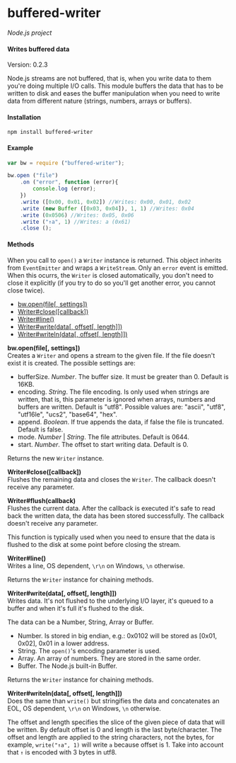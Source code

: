 buffered-writer
===============

_Node.js project_

#### Writes buffered data ####

Version: 0.2.3

Node.js streams are not buffered, that is, when you write data to them you're doing multiple I/O calls. This module buffers the data that has to be written to disk and eases the buffer manipulation when you need to write data from different nature (strings, numbers, arrays or buffers).

#### Installation ####

```
npm install buffered-writer
```

#### Example ####

```javascript
var bw = require ("buffered-writer");

bw.open ("file")
	.on ("error", function (error){
		console.log (error);
	})
	.write ([0x00, 0x01, 0x02]) //Writes: 0x00, 0x01, 0x02
	.write (new Buffer ([0x03, 0x04]), 1, 1) //Writes: 0x04
	.write (0x0506) //Writes: 0x05, 0x06
	.write ("↑a", 1) //Writes: a (0x61)
	.close ();
```

#### Methods ####

When you call to `open()` a `Writer` instance is returned. This object inherits from `EventEmitter` and wraps a `WriteStream`. Only an `error` event is emitted. When this ocurrs, the `Writer` is closed automatically, you don't need to close it explicitly (if you try to do so you'll get another error, you cannot close twice).

- [bw.open(file[, settings])](#open)
- [Writer#close([callback])](#close)
- [Writer#line()](#line)
- [Writer#write(data[, offset[, length]])](#write)
- [Writer#writeln(data[, offset[, length]])](#writeln)

<a name="open"></a>
__bw.open(file[, settings])__  
Creates a `Writer` and opens a stream to the given file. If the file doesn't exist it is created. The possible settings are:

- bufferSize. _Number_. The buffer size. It must be greater than 0. Default is 16KB.
- encoding. _String_. The file encoding. Is only used when strings are written, that is, this parameter is ignored when arrays, numbers and buffers are written. Default is "utf8". Possible values are: "ascii", "utf8", "utf16le", "ucs2", "base64", "hex".
- append. _Boolean_. If true appends the data, if false the file is truncated. Default is false.
- mode. _Number_ | _String_. The file attributes. Default is 0644.
- start. _Number_. The offset to start writing data. Default is 0.

Returns the new `Writer` instance.

<a name="close"></a>
__Writer#close([callback])__  
Flushes the remaining data and closes the `Writer`. The callback doesn't receive any parameter.

<a name="flush"></a>
__Writer#flush(callback)__  
Flushes the current data. After the callback is executed it's safe to read back the written data, the data has been stored successfully. The callback doesn't receive any parameter.

This function is typically used when you need to ensure that the data is flushed to the disk at some point before closing the stream.

<a name="line"></a>
__Writer#line()__  
Writes a line, OS dependent, `\r\n` on Windows, `\n` otherwise.

Returns the `Writer` instance for chaining methods.

<a name="write"></a>
__Writer#write(data[, offset[, length]])__  
Writes data. It's not flushed to the underlying I/O layer, it's queued to a buffer and when it's full it's flushed to the disk.

The data can be a Number, String, Array or Buffer.
- Number. Is stored in big endian, e.g.: 0x0102  will be stored as [0x01, 0x02], 0x01 in a lower address.
- String. The `open()`'s encoding parameter is used.
- Array. An array of numbers. They are stored in the same order.
- Buffer. The Node.js built-in Buffer.

Returns the `Writer` instance for chaining methods.

<a name="writeln"></a>
__Writer#writeln(data[, offset[, length]])__  
Does the same than `write()` but stringifies the data and concatenates an EOL, OS dependent, `\r\n` on Windows, `\n` otherwise.

The offset and length specifies the slice of the given piece of data that will be written. By default offset is 0 and length is the last byte/character. The offset and length are applied to the string characters, not the bytes, for example, `write("↑a", 1)` will write `a` because offset is 1. Take into account that `↑` is encoded with 3 bytes in utf8.